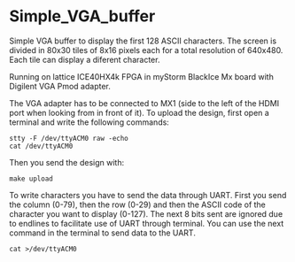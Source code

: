 # Simple_VGA_buffer

Simple VGA buffer to display the first 128 ASCII characters. The screen is divided in 80x30 tiles of 8x16 pixels each for a total resolution of 640x480. Each tile can display a diferent character.

Running on lattice ICE40HX4k FPGA in myStorm BlackIce Mx board with Digilent VGA Pmod adapter.

The VGA adapter has to be connected to MX1 (side to the left of the HDMI port when looking from in front of it). To upload the design, first open a terminal and write the following commands:
```
stty -F /dev/ttyACM0 raw -echo
cat /dev/ttyACM0
```
Then you send the design with:
```
make upload
```
To write characters you have to send the data through UART. First you send the column (0-79), then the row (0-29) and then the ASCII code of the character you want to display (0-127). The next 8 bits sent are ignored due to endlines to facilitate use of UART through terminal. You can use the next command in the terminal to send data to the UART.
```
cat >/dev/ttyACM0
```

